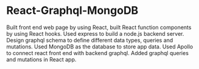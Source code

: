 # React-Graphql-MongoDB
Built front end web page by using React, built React function components by using React hooks.
Used express to build a node.js backend server. Design graphql schema to define different data types, queries and mutations. Used MongoDB as the database to store app data.
Used Apollo to connect react front end with backend graphql. Added graphql queries and mutations in React app.

